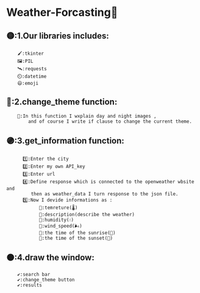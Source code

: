 # Weather-Forcasting🌈

## 🟡:1.Our libraries includes: 
        🖌️:tkinter  
        🖼️:PIL  
        🛰️:requests  
        ⏲️:datetime  
        😄:emoji

## 🔴:2.change_theme function:
        🚩:In this function I wxplain day and night images ,
            and of course I write if clause to change the current theme. 

## 🟣:3.get_information function:
          1️⃣:Enter the city
          2️⃣:Enter my own API_key
          3️⃣:Enter url
          4️⃣:Define response which is connected to the openweather wbsite and 
             then as weather_data I turn response to the json file. 
          5️⃣:Now I devide informations as :
                🔻:temreture(🌡️)
                🔻:description(describe the weather)
                🔻:humidity(💧)
                🔻:wind_speed(🌬️)
                🔻:the time of the sunrise(🌇)
                🔻:the time of the sunset(🌆)

## 🟠:4.draw the window:
        ✔️:search bar
        ✔️:change_theme button
        ✔️:results
     
